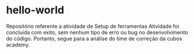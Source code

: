 # hello-world
Repositório referente a atividade de Setup de ferramentas
Atividade foi concluida com exito, sem nenhum tipo de erro ou bug no desenvolvimento do código. Portanto, segue para a análise do time de correção da cubos academy. 